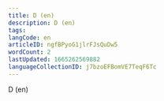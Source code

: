 ```yaml
---
title: D (en) 
description: D (en)
tags: 
langCode: en
articleID: ngfBPyoG1jlrFJsQuDw5
wordCount: 2
lastUpdated: 1665262569882
languageCollectionID: j7bzoEFBomVE7TeqF6Tc
---
```


D (en)
